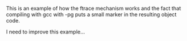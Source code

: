 This is an example of how the ftrace mechanism works and the fact
that compiling with gcc with -pg puts a small marker in the resulting object code.

I need to improve this example...
